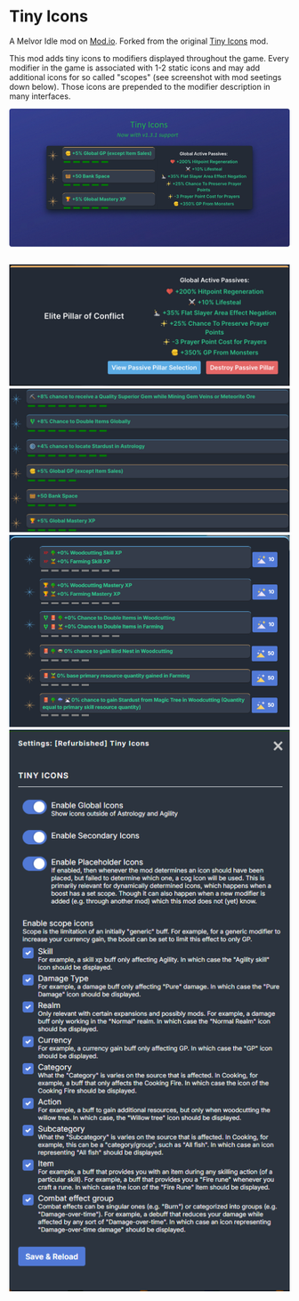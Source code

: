 # Tiny Icons

A Melvor Idle mod on [Mod.io](https://mod.io/g/melvoridle/m/refurbished-tiny-icons). Forked from the original [Tiny Icons](https://mod.io/g/melvoridle/m/tiny-icons) mod.

This mod adds tiny icons to modifiers displayed throughout the game. Every modifier in the game is associated with 1-2 static icons and may add additional icons for so called "scopes" (see screenshot with mod seetings down below). Those icons are prepended to the modifier description in many interfaces.

![example](media/ti-main-new.png)

<h2 align="center">

![agility-1](media/agility-1.png)
![astro-1](media/astro-1.png)
![astro-2](media/astro-2.png)
![settings](media/settings.png)
</h2>